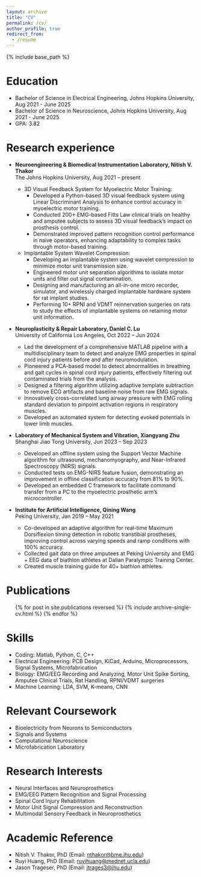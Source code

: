 ```yaml
---
layout: archive
title: "CV"
permalink: /cv/
author_profile: true
redirect_from:
  - /resume
---
```


{% include base_path %}

Education
======
* Bachelor of Science in Electrical Engineering, Johns Hopkins University, Aug 2021 - June 2025
* Bachelor of Science in Neuroscience, Johns Hopkins University, Aug 2021 - June 2025
* GPA: 3.82

Research experience
======
* **Neuroengineering & Biomedical Instrumentation Laboratory, Nitish V. Thakor**
<br>The Johns Hopkins University, Aug 2021 – present
  * 3D Visual Feedback System for Myoelectric Motor Training:
    * Developed a Python-based 3D visual feedback system using Linear Discriminant Analysis to enhance control accuracy in myoelectric motor training.
    * Conducted 200+ EMG-based Fitts Law clinical trials on healthy and amputee subjects to assess 3D visual feedback’s impact on prosthesis control.
    * Demonstrated improved pattern recognition control performance in naive operators, enhancing adaptability to complex tasks through motor-based training.
  * Implantable System Wavelet Compression:
    * Developing an implantable system using wavelet compression to minimize motor unit transmission size.
    * Engineered motor unit separation algorithms to isolate motor units and filter out signal contamination.
    * Designing and manufacturing an all-in-one micro recorder, simulator, and wirelessly charged implantable hardware system for rat implant studies.
    * Performing 10+ RPNI and VDMT reinnervation surgeries on rats to study the effects of implantable systems on retaining motor unit information.

* **Neuroplasticity & Repair Laboratory, Daniel C. Lu**
<br>University of California Los Angeles, Oct 2022 – Jun 2024
  * Led the development of a comprehensive MATLAB pipeline with a multidisciplinary team to detect and analyze EMG properties in spinal cord injury patients before and after neuromodulation.
  * Pioneered a PCA-based model to detect abnormalities in breathing and gait cycles in spinal cord injury patients, effectively filtering out contaminated trials from the analysis.
  * Designed a filtering algorithm utilizing adaptive template subtraction to remove ECG artifacts and baseline noise from raw EMG signals.
  * Innovatively cross-correlated lung airway pressure with EMG rolling standard deviation to pinpoint activation regions in respiratory muscles.
  * Developed an automated system for detecting evoked potentials in lower limb muscles.

* **Laboratory of Mechanical System and Vibration, Xiangyang Zhu**
<br>Shanghai Jiao Tong University, Jun 2023 – Sep 2023
  * Developed an offline system using the Support Vector Machine algorithm for ultrasound, mechanomyography, and Near-Infrared Spectroscopy (NIRS) signals.
  * Conducted tests on EMG-NIRS feature fusion, demonstrating an improvement in offline classification accuracy from 81% to 90%.
  * Developed an embedded C framework to facilitate command transfer from a PC to the myoelectric prosthetic arm’s microcontroller.

* **Institute for Artificial Intelligence, Qining Wang**
<br>Peking University, Jan 2019 – May 2021
  * Co-developed an adaptive algorithm for real-time Maximum Dorsiflexion timing detection in robotic transtibial prostheses, improving control across varying speeds and ramp conditions with 100% accuracy.
  * Collected gait data on three amputees at Peking University and EMG + EEG data of biathlon athletes at Dalian Paralympic Training Center.
  * Created muscle training guide for 40+ biathlon athletes.

Publications
======
<ul>{% for post in site.publications reversed %}
  {% include archive-single-cv.html %}
{% endfor %}</ul>

Skills
======
* Coding: Matlab, Python, C, C++
* Electrical Engineering: PCB Design, KiCad, Arduino, Microprocessors, Signal Systems, Microfabrication
* Biology: EMG/EEG Recording and Analyzing, Motor Unit Spike Sorting, Amputee Clinical Trials, Rat Handling, RPNI/VDMT surgeries
* Machine Learning: LDA, SVM, K-means, CNN

Relevant Coursework
======
* Bioelectricity from Neurons to Semiconductors
* Signals and Systems
* Computational Neuroscience
* Microfabrication Laboratory

Research Interests
======
* Neural Interfaces and Neuroprosthetics
* EMG/EEG Pattern Recognition and Signal Processing
* Spinal Cord Injury Rehabilitation
* Motor Unit Signal Compression and Reconstruction
* Multimodal Sensory Feedback in Neuroprosthetics

Academic Reference
======
* Nitish V. Thakor, PhD (Email: nthakor@bme.jhu.edu)
* Ruyi Huang, PhD (Email: ruyihuang@mednet.ucla.edu)
* Jason Trageser, PhD (Email: jtrages3@jhu.edu)
